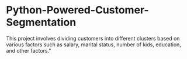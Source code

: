 # Python-Powered-Customer-Segmentation
This project involves dividing customers into different clusters based on various factors such as salary, marital status, number of kids, education, and other factors."
